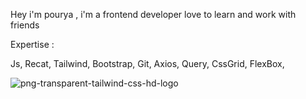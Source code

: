 Hey i'm pourya , i'm a frontend developer love to learn and work with friends 

Expertise : 

Js, Recat, Tailwind, Bootstrap, Git, Axios, Query, CssGrid, FlexBox, 

![png-transparent-tailwind-css-hd-logo](https://github.com/user-attachments/assets/70d58846-0e53-49ef-8951-55e47f04ce8f)
